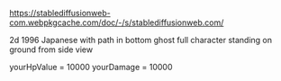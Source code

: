 https://stablediffusionweb-com.webpkgcache.com/doc/-/s/stablediffusionweb.com/

2d 1996 Japanese with path in bottom
ghost full character standing on ground from side view

yourHpValue = 10000
yourDamage = 10000
